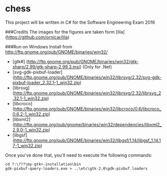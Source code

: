 chess
=====

This project will be written in C# for the Software Engineering Exam 2016

###Credits
The images for the figures are taken form [lila] (https://github.com/ornicar/lila)


###Run on Windows
Install from http://ftp.gnome.org/pub/GNOME/binaries/win32/

- [gtk#] (http://ftp.gnome.org/pub/GNOME/binaries/win32/gtk-sharp/2.99/gtk-sharp-2.99.3.msi) (Only for .Net)
- [svg-gdk-pixbuf-loader] (http://ftp.gnome.org/pub/GNOME/binaries/win32/librsvg/2.32/svg-gdk-pixbuf-loader_2.32.1-1_win32.zip)
- [librsvg] (http://ftp.gnome.org/pub/GNOME/binaries/win32/librsvg/2.32/librsvg_2.32.1-1_win32.zip)
- [libcroco] (http://ftp.gnome.org/pub/GNOME/binaries/win32/libcroco/0.6/libcroco_0.6.2-1_win32.zip)
- [libxml2] (http://ftp.gnome.org/pub/gnome/binaries/win32/dependencies/libxml2_2.9.0-1_win32.zip)
- [libgsf] (http://ftp.gnome.org/pub/GNOME/binaries/win32/libgsf/1.14/libgsf_1.14.17-1_win32.zip)

Once you've done that, you'll need to execute the following commands:
```
cd ?:\???\my-gtk+-installation\bin
gdk-pixbuf-query-loaders.exe > ..\etc\gtk-2.0\gdk-pixbuf.loaders
```
